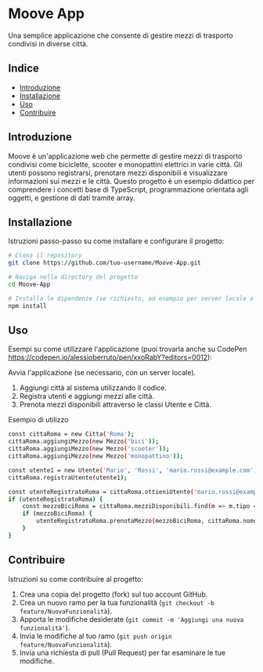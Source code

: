 # Moove App

Una semplice applicazione che consente di gestire mezzi di trasporto condivisi in diverse città.

## Indice

- [Introduzione](#introduzione)
- [Installazione](#installazione)
- [Uso](#uso)
- [Contribuire](#contribuire)

## Introduzione

Moove è un'applicazione web che permette di gestire mezzi di trasporto condivisi come biciclette, scooter e monopattini elettrici in varie città. Gli utenti possono registrarsi, prenotare mezzi disponibili e visualizzare informazioni sui mezzi e le città. Questo progetto è un esempio didattico per comprendere i concetti base di TypeScript, programmazione orientata agli oggetti, e gestione di dati tramite array.

## Installazione

Istruzioni passo-passo su come installare e configurare il progetto:

```bash
# Clona il repository
git clone https://github.com/tuo-username/Moove-App.git

# Naviga nella directory del progetto
cd Moove-App

# Installa le dipendenze (se richiesto, ad esempio per server locale o compilazione TS)
npm install
``` 

## Uso
Esempi su come utilizzare l'applicazione (puoi trovarla anche su CodePen https://codepen.io/alessioberruto/pen/xxoRabY?editors=0012):

Avvia l'applicazione (se necessario, con un server locale).
1. Aggiungi città al sistema utilizzando il codice.
2. Registra utenti e aggiungi mezzi alle città.
3. Prenota mezzi disponibili attraverso le classi Utente e Città.

Esempio di utilizzo

```bash
const cittaRoma = new Citta('Roma');
cittaRoma.aggiungiMezzo(new Mezzo('bici'));
cittaRoma.aggiungiMezzo(new Mezzo('scooter'));
cittaRoma.aggiungiMezzo(new Mezzo('monopattino'));

const utente1 = new Utente('Mario', 'Rossi', 'mario.rossi@example.com', 'carta di credito');
cittaRoma.registraUtente(utente1);

const utenteRegistratoRoma = cittaRoma.ottieniUtente('mario.rossi@example.com');
if (utenteRegistratoRoma) {
    const mezzoBiciRoma = cittaRoma.mezziDisponibili.find(m => m.tipo === 'bici');
    if (mezzoBiciRoma) {
        utenteRegistratoRoma.prenotaMezzo(mezzoBiciRoma, cittaRoma.nome);
    }
}
```

## Contribuire
Istruzioni su come contribuire al progetto:

1. Crea una copia del progetto (fork) sul tuo account GitHub.
2. Crea un nuovo ramo per la tua funzionalità (`git checkout -b feature/NuovaFunzionalità`).
3. Apporta le modifiche desiderate (`git commit -m 'Aggiungi una nuova funzionalità'`).
4. Invia le modifiche al tuo ramo (`git push origin feature/NuovaFunzionalità`).
5. Invia una richiesta di pull (Pull Request) per far esaminare le tue modifiche.

